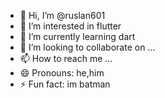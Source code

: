 - 👋 Hi, I’m @ruslan601
- 👀 I’m interested in flutter 
- 🌱 I’m currently learning dart
- 💞️ I’m looking to collaborate on ...
- 📫 How to reach me ...
- 😄 Pronouns: he,him
- ⚡ Fun fact: im batman

<!---
ruslan601/ruslan601 is a ✨ special ✨ repository because its `README.md` (this file) appears on your GitHub profile.
You can click the Preview link to take a look at your changes.
--->
